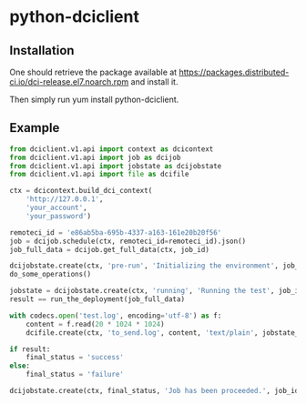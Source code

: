 # python-dciclient

## Installation

One should retrieve the package available at https://packages.distributed-ci.io/dci-release.el7.noarch.rpm and install it.

Then simply run yum install python-dciclient.

## Example

```python
from dciclient.v1.api import context as dcicontext
from dciclient.v1.api import job as dcijob
from dciclient.v1.api import jobstate as dcijobstate
from dciclient.v1.api import file as dcifile

ctx = dcicontext.build_dci_context(
    'http://127.0.0.1',
    'your_account',
    'your_password')

remoteci_id = 'e86ab5ba-695b-4337-a163-161e20b20f56'
job = dcijob.schedule(ctx, remoteci_id=remoteci_id).json()
job_full_data = dcijob.get_full_data(ctx, job_id)

dcijobstate.create(ctx, 'pre-run', 'Initializing the environment', job_id)
do_some_operations()

jobstate = dcijobstate.create(ctx, 'running', 'Running the test', job_id)
result == run_the_deployment(job_full_data)

with codecs.open('test.log', encoding='utf-8') as f:
    content = f.read(20 * 1024 * 1024)
    dcifile.create(ctx, 'to_send.log', content, 'text/plain', jobstate_id)

if result:
    final_status = 'success'
else:
    final_status = 'failure'

dcijobstate.create(ctx, final_status, 'Job has been proceeded.', job_id)
```
